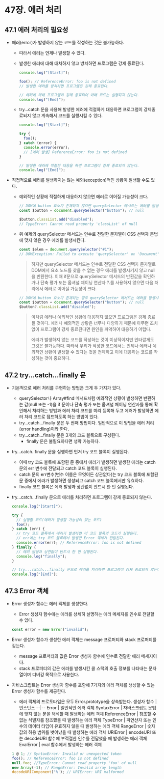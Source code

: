 # 47장. 에러 처리

## 47.1 에러 처리의 필요성

- 에러(error)가 발생하지 않는 코드를 작성하는 것은 불가능하다.

  - 따라서 에러는 언제나 발생할 수 있다.
  - 발생한 에러에 대해 대처하지 않고 방치하면 프로그램은 강제 종료된다.

    ```javascript
    console.log("[Start]");

    foo(); // ReferenceError: foo is not defined
    // 발생한 에러를 방치하면 프로그램은 강제 종료된다.

    // 에러에 의해 프로그램이 강제 종료되어 아래 코드는 실행되지 않는다.
    console.log("[End]");
    ```

  - try...catch 문을 사용해 발생한 에러에 적절하게 대응하면 프로그램이 강제종료되지 않고 계속해서 코드를 실행시킬 수 있다.

    ```javascript
    console.log("[Start]");

    try {
      foo();
    } catch (error) {
      console.error(error);
      // [에러 발생] ReferenceError: foo is not defined
    }

    // 발생한 에러에 적절한 대응을 하면 프로그램이 강제 종료되지 않는다.
    console.log("[End]");
    ```

- 직접적으로 에러를 발생하지는 않는 예외(exception)적인 상황이 발생할 수도 있다.

  - 예외적인 상황에 적절하게 대응하지 않으면 에러로 이어질 가능성이 크다.

    ```javascript
    // DOM에 button 요소가 존재하지 않으면 querySelector 메서드는 에러를 발생시키지 않고 null을 반환한다.
    const $button = document.querySelector("button"); // null

    $button.classList.add("disabled");
    // TypeError: Cannot read property 'classList' of null
    ```

  - 위 예제의 querySelector 메서드는 인수로 전달한 문자열이 CSS 선택자 문법에 맞지 않은 경우 에러를 발생시킨다.
    ```javascript
    const $elem = document.querySelector("#1");
    // DOMException: Failed to execute 'querySelector' on 'Document': '#1' is not a valid selector.
    ```
    > 하지만 querySelector 메서드는 인수로 전달한 CSS 선택자 문자열로 DOM에서 요소 노드를 찾을 수 없는 경우 에러를 발생시키지 않고 null을 반환한다. 이때 if문으로 querySelector 메서드의 반환값을 확인하거나 단축 평가 또는 옵셔널 체이닝 연산자 ?.를 사용하지 않으면 다음 처리에서 에러로 이어질 가능성이 크다.
    ```javascript
    // DOM에 button 요소가 존재하는 경우 querySelector 메서드는 에러를 발생시키지 않고 null을 반환한다.
    const $button = document.querySelector("button"); // null
    $button?.classList.add("disabled");
    ```
    > 이처럼 에러나 예외적인 상황에 대응하지 않으면 프로그램은 강제 종료될 것이다. 에러나 예외적인 상황은 너무나 다양하기 때문에 아무런 조치 없이 프로그램이 강제 종료된다면 원인을 파악하여 대응하기 어렵다.
    >
    > 에러가 발생하지 않는 코드를 작성하는 것이 이상적이지만 안타깝게도 그것은 불가능하다. 따라서 우리가 작성한 코드에서는 언제나 에러나 예외적인 상황이 발생할 수 있다는 것을 전제하고 이에 대응하는 코드를 작성하는 것이 중요하다.

## 47.2 try...catch...finally 문

- 기본적으로 에러 처리를 구현하는 방법은 크게 두 가지가 있다.

  - querySelector나 Array#find 메서드처럼 예외적인 상황이 발생하면 반환하는 값(null 또는 -1)을 if 문이나 단축 평가 또는 옵셔널 체이닝 연산자를 통해 확인해서 처리하는 방법과 에러 처리 코드를 미리 등록해 두고 에러가 발생하면 에러 처리 코드로 점프하도록 하는 방법이 있다.
  - try...catch...finally 문은 두 번째 방법이다. 일반적으로 이 방법을 에러 처리(error handling)이라 한다.
  - try...catch...finally 문은 3개의 코드 블록으로 구성된다.
    - finally 문은 불필요하다면 생략 가능하다.

- try...catch..finally 문을 실행하면 먼저 try 코드 블록이 실행된다.

  - 이때 try 코드 블록에 포함된 문 중에서 에러가 발생하면 발생한 에러는 catch 문의 err 변수에 전달되고 catch 코드 블록이 실행된다.
  - catch 문의 err변수(변수 이름은 무엇이든 상관없다)는 try 코드 블록에 포함된 문 중에서 에러가 발생하면 생성되고 catch 코드 블록에서만 유효하다.
  - finally 코드 블록은 에러 발생과 상관없이 반드시 한 번 실행된다.

- try...catch...finally 문으로 에러를 처리하면 프로그램이 강제 종료되지 않는다.

  ```javascript
  console.log("[Start]");

  try {
    // 실행할 코드(에러가 발생할 가능성이 있는 코드)
    foo();
  } catch (err) {
    // try 코드 블록에서 에러가 발생하면 이 코드 블록의 코드가 실행된다.
    // err에는 try 코드 블록에서 발생한 Error 객체가 전달된다.
    console.error(err); // ReferenceError: foo is not defined
  } finally {
    // 에러 발생과 상관없이 반드시 한 번 실행된다.
    console.log("finally");
  }

  // try...catch...finally 문으로 에러를 처리하면 프로그램이 강제 종료되지 않는다.
  console.log("[End]");
  ```

## 47.3 Error 객체

- Error 생성자 함수는 에러 객체를 생성한다.

  - Error 생성자 함수에는 에러를 상세히 설명하는 에러 메세지를 인수로 전달할 수 있다.

  ```javascript
  const error = new Error("invalid");
  ```

- Error 생성자 함수가 생성한 에러 객체는 message 프로퍼티와 stack 프로퍼티를 갖는다.

  - message 프로퍼티의 값은 Error 생성자 함수에 인수로 전달한 에러 메세지이다.
  - stack 프로퍼티의 값은 에러를 발생시킨 콜 스택의 호출 정보를 나타내는 문자열이며 디버깅 목적으로 사용한다.

- 자바스크립트는 Error 생성자 함수를 포함해 7가지의 에러 객체를 생성할 수 있는 Error 생성자 함수를 제공한다.
  - 에러 객체의 프로토타입은 모두 Error.prototype을 상속받는다.
    생성자 함수 | 인스턴스
    --|--
    Error | 일반적인 에러 객체
    SyntaxError | 자바스크립트 문법에 맞지 않는 문을 해석할 때 발생하는 에러 객체
    ReferenceError | 참조할 수 없는 식별자를 참조했을 때 발생하는 에러 객체
    TypeError | 피연산자 또는 인수의 데이터 타입이 유효하지 않을 때 발생하는 에러 객체
    RangeError | 숫자값의 허용 범위를 벗어났을 때 발생하는 에러 객체
    URIError | encodeURI 또는 decodeURI 함수에 부적절한 인수를 전달했을 때 발생하는 에러 객체
    EvalError | eval 함수에서 발생하는 에러 객체
  ```javascript
  1 @ 1; // SyntaxError: Invalid or unexpected token
  foo(); // ReferenceError: foo is not defined
  null.foo; //TypeError: Cannot read property 'foo' of null
  new Array(-1); // RangeError: Invalid array length
  decodeURIComponent('%'); // URIError: URI malformed
  ```
